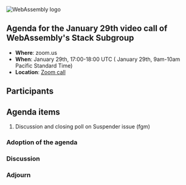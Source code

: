 ![WebAssembly logo](/images/WebAssembly.png)

## Agenda for the January 29th video call of WebAssembly's Stack Subgroup

- **Where**: zoom.us
- **When**:  January 29th, 17:00-18:00 UTC ( January 29th, 9am-10am Pacific Standard Time)
- **Location**: [Zoom call](https://zoom.us/j/91846860726?pwd=NVVNVmpvRVVFQkZTVzZ1dTFEcXgrdz09)


## Participants


## Agenda items

1. Discussion and closing poll on Suspender issue (fgm)

### Adoption of the agenda

### Discussion

### Adjourn
